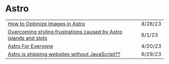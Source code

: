 # Astro

|                                                                                                                                                                                                                                                                                                             |         |
| ----------------------------------------------------------------------------------------------------------------------------------------------------------------------------------------------------------------------------------------------------------------------------------------------------------- | ------- |
| [How to Optimize Images in Astro](https://www.youtube.com/watch?v=VsZ6feIU\_bA)                                                                                                                                                                                                                             | 8/28/23 |
| [Overcoming styling frustrations caused by Astro islands and slots](https://zellwk.com/blog/overcoming-astro-styling-frustrations/?ck\_subscriber\_id=420572458\&utm\_source=convertkit\&utm\_medium=email\&utm\_campaign=Overcoming+styling+frustrations+caused+by+Astro+islands+and+slots%20-%2010902749) | 6/1/23  |
| [Astro For Everyone](https://levelup.video/tutorials/astro-for-everyone/what-is-astro)                                                                                                                                                                                                                      | 4/20/23 |
| [Astro is shipping websites without JavaScript??](https://bytes.dev/archives/200)                                                                                                                                                                                                                           | 6/29/23 |
